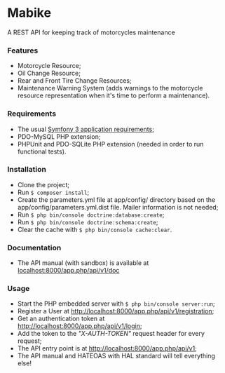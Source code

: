 Mabike
======
A REST API for keeping track of motorcycles maintenance 

### Features
- Motorcycle Resource;
- Oil Change Resource;
- Rear and Front Tire Change Resources;
- Maintenance Warning System  (adds warnings to the motorcycle resource representation when it's time to perform a maintenance).

### Requirements
- The usual [Symfony 3 application requirements](http://symfony.com/doc/3.0/reference/requirements.html);
- PDO-MySQL PHP extension;
- PHPUnit and PDO-SQLite PHP extension (needed in order to run functional tests).

### Installation
- Clone the project;
- Run ``` $ composer install ```;
- Create the parameters.yml file at app/config/ directory based on the app/config/parameters.yml.dist file. Mailer information is not needed;
- Run ``` $ php bin/console doctrine:database:create ```;
- Run ``` $ php bin/console doctrine:schema:create ```;
- Clear the cache with ``` $ php bin/console cache:clear ```.

### Documentation
- The API manual (with sandbox) is available at [localhost:8000/app.php/api/v1/doc](http://localhost:8000/app.php/api/v1/doc)

### Usage
- Start the PHP embedded server with ``` $ php bin/console server:run ```;
- Register a User at [http://localhost:8000/app.php/api/v1/registration](http://localhost:8000/app.php/api/v1/registration);
- Get an authentication token at [http://localhost:8000/app.php/api/v1/login](http://localhost:8000/app.php/api/v1/login);
- Add the token to the *"X-AUTH-TOKEN"* request header for every request;
- The API entry point is at [http://localhost:8000/app.php/api/v1](http://localhost:8000/app.php/api/v1);
- The API manual and HATEOAS with HAL standard will tell everything else!

